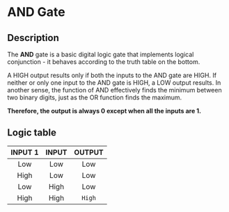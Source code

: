 # AND Gate

## Description
The **AND** gate is a basic digital logic gate that implements logical conjunction - it behaves according to the truth table on the bottom.

A HIGH output results only if both the inputs to the AND gate are HIGH. If neither or only one input to the AND gate is HIGH, a LOW output results. In another sense, the function of AND effectively finds the minimum between two binary digits, just as the OR function finds the maximum.


**Therefore, the output is always 0 except when all the inputs are 1.**

## Logic table

| INPUT 1   | INPUT   |  OUTPUT    |
|:---------:|:-------:|:----------:|
| Low       | Low     |  Low       |
| High      | Low     |  Low       |
| Low       | High    |  Low       |
| High      | High    |  `High`    |

